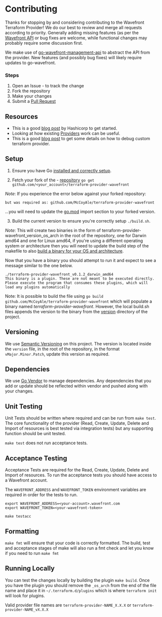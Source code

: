 # Contributing

Thanks for stopping by and considering contributing to the Wavefront Terraform Provider! We do our best to review and merge all requests according to priority. Generally adding missing features (as per the [Wavefront API](https://www.wavefront.com/api/) or bug fixes are welcome, while functional changes may probably require some discussion first.

We make use of [go-wavefront-management-api](https://github.com/WavefrontHQ/go-wavefront-management-api) to abstract the API from the provider. New features (and possibly bug fixes) will likely require updates to go-wavefront.

### Steps

1. Open an Issue - to track the change
2. Fork the repository
3. Make your changes
4. Submit a [Pull Request](https://help.github.com/articles/creating-a-pull-request-from-a-fork/)

## Resources

* This is a good [blog post](https://www.terraform.io/guides/writing-custom-terraform-providers.html?) by Hashicorp to get started.
* Looking at how existing [Providers](https://github.com/terraform-providers) work can be useful.
* This is a good [blog post](https://opencredo.com/blogs/running-a-terraform-provider-with-a-debugger/) to get some details on how to debug custom terraform provider.

## Setup

1. Ensure you have Go [installed and correctly setup](https://golang.org/doc/install).

2. Fetch your fork of the - [repository](github.com/WavefrontHQ/terraform-provider-wavefront)
`go get github.com/<your_account>/terraform-provider-wavefront`

*Note*: If you experience the error below against your forked repository:

```module declares its path as: github.com/vmware/terraform-provider-wavefront
but was required as: github.com/McCoyAle/terraform-provider-wavefront
```

...you will need to update the [go.mod](https://github.com/McCoyAle/terraform-provider-wavefront/blob/master/go.mod) import section to your forked version.

3. Build the current version to ensure you're correctly setup `./build.sh`.

*Note*: This will create two binaries in the form of terraform-provider-wavefront_version_os_arch in the root of the repository, one for Darwin amd64 and one for Linux amd64, if you're using a different operating system or architecture then you will need to update the build step of the makefile to also [build a binary for your OS and architecture](https://www.digitalocean.com/community/tutorials/how-to-build-go-executables-for-multiple-platforms-on-ubuntu-16-04).

Now that you have a binary you should attempt to run it and expect to see a message similar to the one below.

``` shell
./terraform-provider-wavefront_v0.1.2_darwin_amd64
This binary is a plugin. These are not meant to be executed directly.
Please execute the program that consumes these plugins, which will
load any plugins automatically
```

Note: It is possible to build the file using ```go build github.com/McCoyAle/terraform-provider-wavefront``` which will populate a binary named *terraform-provider-wavefront*. However, the local build.sh files appends the version to the binary from the [version](https://github.com/McCoyAle/terraform-provider-wavefront/blob/master/version) directory of the project.

## Versioning

We use [Semantic Versioning](http://semver.org/) on this project. The version is located inside the `version` file, in the root of the repository, in the format `vMajor.Minor.Patch`, update this version as required.

## Dependencies

We use [Go Vendor](https://github.com/kardianos/govendor) to manage dependencies. Any dependencies that you add or update should be reflected within vendor and pushed along with your changes.

## Unit Testing

Unit Tests should be written where required and can be run from `make test`. The core functionality of the provider (Read, Create, Update, Delete and Import of resources is best tested via integration tests) but any supporting function should be unit tested.

`make test` does not run acceptance tests.

## Acceptance Testing

Acceptance Tests are required for the Read, Create, Update, Delete and Import of resources. To run the acceptance tests you should have access to a Wavefront account.

The `WAVEFRONT_ADDRESS` and `WAVEFRONT_TOKEN` environment variables are required in order for the tests to run.

```
export WAVEFRONT_ADDRESS=<your-account>.wavefront.com
export WAVEFRONT_TOKEN=<your-wavefront-token>

make testacc
```

## Formatting

`make fmt` will ensure that your code is correctly formatted. The build, test and acceptance stages of make will also run a fmt check and let you know if you need to run `make fmt`

## Running Locally

You can test the changes locally by building the plugin `make build`. Once you have the plugin you should remove the `_os_arch` from the end of the file name and place it in `~/.terraform.d/plugins` which is where `terraform init` will look for plugins.

Valid provider file names are `terraform-provider-NAME_X.X.X` or `terraform-provider-NAME_vX.X.X`
